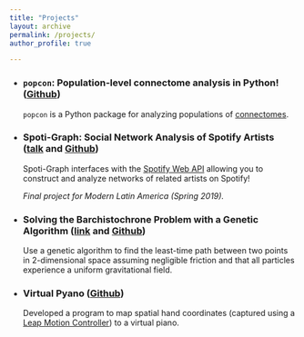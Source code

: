 ```yaml
---
title: "Projects"
layout: archive
permalink: /projects/
author_profile: true

---
```


* ### `popcon`: Population-level connectome analysis in Python! ([Github](https://github.com/v715/popcon))

    `popcon` is a Python package for analyzing populations of [connectomes](https://www.youtube.com/watch?v=zKyO_AB7aMc).

* ### Spoti-Graph: Social Network Analysis of Spotify Artists ([talk](/files/projects/graph_pop.pdf) and [Github](https://github.com/v715/Spoti-Graph))

   Spoti-Graph interfaces with the [Spotify Web API](https://developer.spotify.com/documentation/web-api/) allowing you to construct and analyze networks of related artists on Spotify!

   *Final project for Modern Latin America (Spring 2019).*


* ### Solving the Barchistochrone Problem with a Genetic Algorithm ([link](/[files]/projects/brachistochrone.pdf) and [Github](https://github.com/v715/Genetic-Brachistochrone))

    Use a genetic algorithm to find the least-time path between two points in 2-dimensional space assuming negligible friction and that all particles experience a uniform gravitational field.

* ### Virtual Pyano ([Github](https://github.com/v715/Virtual-Pyano))

    Developed a program to map spatial hand coordinates (captured using a [Leap Motion Controller](https://www.ultraleap.com/product/leap-motion-controller/)) to a virtual piano.